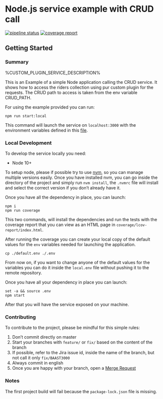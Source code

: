 # Node.js service example with CRUD call
[![pipeline status][pipeline]][git-link]
[![coverage report][coverage]][git-link]

## Getting Started

### Summary
%CUSTOM_PLUGIN_SERVICE_DESCRIPTION%

This is an Example of a simple Node application calling the CRUD service.
It shows how to access the riders collection using pur custom plugin for the requests.
The CRUD path to access is taken from the env variable CRUD_PATH.

For using the example provided you can run:

```shell
npm run start:local
```

This command will launch the service on `localhost:3000` with the environment variables defined
in this [file](./default.env).

### Local Development
To develop the service locally you need:
- Node 10+

To setup node, please if possible try to use [nvm][nvm], so you can manage multiple
versions easily. Once you have installed nvm, you can go inside the directory of the project and simply run
`nvm install`, the `.nvmrc` file will install and select the correct version if you don’t already have it.

Once you have all the dependency in place, you can launch:
```shell
npm i
npm run coverage
```

This two commands, will install the dependencies and run the tests with the coverage report that you can view as an HTML
page in `coverage/lcov-report/index.html`.

After running the coverage you can create your local copy of the default values for the `env` variables needed for
launching the application.
```shell
cp ./default.env ./.env
```

From now on, if you want to change anyone of the default values for the variables you can do it inside the `local.env`
file without pushing it to the remote repository.

Once you have all your dependency in place you can launch:
```shell
set -a && source .env
npm start
```

After that you will have the service exposed on your machine.

### Contributing
To contribute to the project, please be mindful for this simple rules:
1. Don’t commit directly on master
2. Start your branches with `feature/` or `fix/` based on the content of the branch
3. If possible, refer to the Jira issue id, inside the name of the branch, but not call it only `fix/BAAST3000`
4. Always commit in english
5. Once you are happy with your branch, open a [Merge Request][merge-request]


### Notes

The first project build will fail because the `package-lock.json`
file is missing.

[pipeline]: %GITLAB_BASE_URL%/%CUSTOM_PLUGIN_PROJECT_FULL_PATH%/badges/master/pipeline.svg
[coverage]: %GITLAB_BASE_URL%/%CUSTOM_PLUGIN_PROJECT_FULL_PATH%/badges/master/coverage.svg
[git-link]: %GITLAB_BASE_URL%/%CUSTOM_PLUGIN_PROJECT_FULL_PATH%/commits/master

[nvm]: https://github.com/nvm-sh/nvm
[merge-request]: %GITLAB_BASE_URL%/%CUSTOM_PLUGIN_PROJECT_FULL_PATH%/merge_requests
